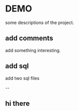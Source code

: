 # DEMO

some descriptions of the project.

## add comments

add something interesting.

## add sql
add two sql files

--
## hi there
